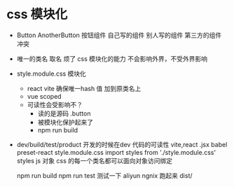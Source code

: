# css 模块化
- Button AnotherButton 按钮组件
    自己写的组件
    别人写的组件
    第三方的组件
    冲突
- 唯一的类名
    取名 烦了
    css 模块化的能力
    不会影响外界，不受外界影响
- style.module.css 模块化
    - react vite 
        确保唯一hash 值 加到原类名上
    - vue scoped
    - 可读性会受影响不？
        - 读的是源码 .button
        - 被模块化保护起来了
        - npm run build
- dev/build/test/product
    开发的时候在dev 代码的可读性
    vite,react .jsx babel preset-react
    style.module.css
    import styles from './style.module.css'
    styles js 对象 css 的每一个类名都可以面向对象访问绑定

    npm run build
    npm run test 测试一下
    aliyun ngnix 跑起来 dist/